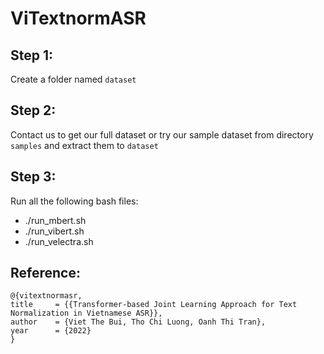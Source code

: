 # ViTextnormASR

## Step 1:
Create a folder named `dataset`
## Step 2:
Contact us to get our full dataset or try our sample dataset from directory `samples` and extract them to `dataset`
## Step 3:
Run all the following bash files:
* ./run_mbert.sh
* ./run_vibert.sh
* ./run_velectra.sh

## Reference:

    @{vitextnormasr,
    title     = {{Transformer-based Joint Learning Approach for Text Normalization in Vietnamese ASR}},
    author    = {Viet The Bui, Tho Chi Luong, Oanh Thi Tran},
    year      = {2022}
    }
